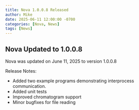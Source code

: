 ```yaml
---
title: Nova 1.0.0.8 Released
author: Mike
date: 2025-06-11 12:00:00 -0700
categories: [Nova, News]
tags: [News]
---
```


## Nova Updated to 1.0.0.8 

Nova was updated on June 11, 2025 to version 1.0.0.8

Release Notes:
* Added two example programs demonstrating interprocess communication.
* Added unit tests
* Improved chromatogram support
* Minor bugfixes for file reading
